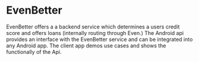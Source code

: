 # EvenBetter

EvenBetter offers a a backend service which determines a users credit score and offers loans (internally routing through Even.)
The Android api provides an interface with the EvenBetter service and can be integrated into any Android app. 
The client app demos use cases and shows the functionally of the Api. 

